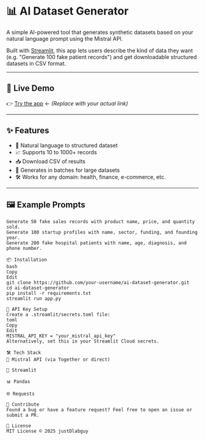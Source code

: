 # 📊 AI Dataset Generator

A simple AI-powered tool that generates synthetic datasets based on your natural language prompt using the Mistral API.

Built with [Streamlit](https://streamlit.io), this app lets users describe the kind of data they want (e.g. "Generate 100 fake patient records") and get downloadable structured datasets in CSV format.

---

## 🚀 Live Demo

👉 [Try the app](https://your-username-your-repo.streamlit.app/) ← *(Replace with your actual link)*

---

## ✨ Features

- 🧠 Natural language to structured dataset
- 📈 Supports 10 to 1000+ records
- 📥 Download CSV of results
- 🔁 Generates in batches for large datasets
- 🛠️ Works for any domain: health, finance, e-commerce, etc.

---

## 🖼 Example Prompts

```text
Generate 50 fake sales records with product name, price, and quantity sold.
Generate 100 startup profiles with name, sector, funding, and founding year.
Generate 200 fake hospital patients with name, age, diagnosis, and phone number.

📦 Installation
bash
Copy
Edit
git clone https://github.com/your-username/ai-dataset-generator.git
cd ai-dataset-generator
pip install -r requirements.txt
streamlit run app.py

🔐 API Key Setup
Create a .streamlit/secrets.toml file:
toml
Copy
Edit
MISTRAL_API_KEY = "your_mistral_api_key"
Alternatively, set this in your Streamlit Cloud secrets.

🛠 Tech Stack
🧠 Mistral API (via Together or direct)

🎈 Streamlit

📊 Pandas

🌐 Requests

🤝 Contribute
Found a bug or have a feature request? Feel free to open an issue or submit a PR.

📄 License
MIT License © 2025 justDlabguy